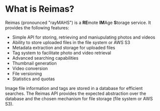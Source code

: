 # What is Reimas?

Reimas (pronounced "rayMAHS") is a **RE**mote **IM**Age **S**torage service. It provides the following features:

- Simple API for storing, retrieving and maniupulating photos and videos
- Ability to store uploaded files in the file system or AWS S3
- Metadata extraction and storage for uploaded files
- Tag system to facilitate photo and video retrieval
- Advanced searching capabilities
- Thumbnail generation
- Video conversion
- File versioning
- Statistics and quotas

Image file information and tags are stored in a database for efficient searches. The Reimas API provides the expected abstraction over the database and the chosen mechanism for file storage (file system or AWS S3).
